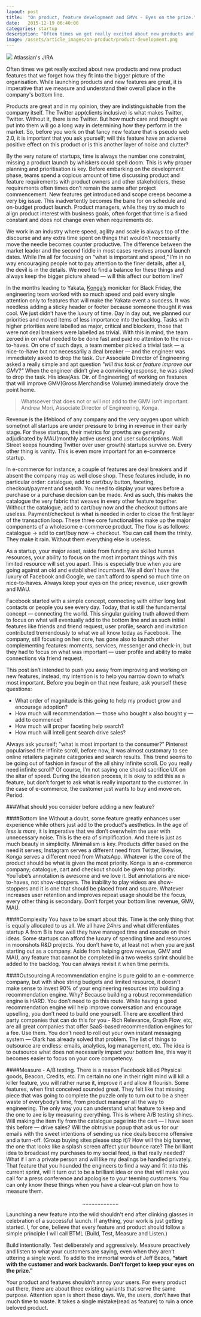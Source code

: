 ```yaml
---
layout: post
title:  "On product, feature development and GMVs - Eyes on the prize."
date:   2015-12-19 06:40:00
categories: startup
description: "Often times we get really excited about new products and new product features that we forget how the fit into the bigger picture of the organisation. While launching products and new features are great, it is imperative that we measure and understand their overall place in the company's bottom line."
image: /assets/article_images/on-product/product-development.png
---
```


<img src="{{ site.url }}/assets/article_images/on-product/jira.png"/>
<span class="text-muted">Atlassian's JIRA</span>

Often times we get really excited about new products and new product features that we forget how they fit into the bigger picture of the organisation. While launching products and new features are great, it is imperative that we measure and understand their overall place in the company's bottom line.

Products are great and in my opinion, they are indistinguishable from the company itself. The Twitter app(clients inclusive) is what makes Twitter, Twitter. Without it, there is no Twitter. But how much care and thought we put into them will go a long way in determining how they perform in the market. So, before you work on that fancy new feature that is pseudo web 2.0, it is important that you ask yourself; will this feature have an adverse positive effect on this product or is this another layer of noise and clutter?

By the very nature of startups, time is always the number one constraint, missing a product launch by whiskers could spell doom. This is why proper planning and prioritisation is key. Before embarking on the development phase, teams spend a copious amount of time discussing product and feature requirements with product owners and other stakeholders, these requirements often times don’t remain the same after project commencement. New features get introduced and scope creeps become a very big issue. This inadvertently becomes the bane for on schedule and on-budget product launch. Product managers, while they try so much to align product interest with business goals, often forget that time is a fixed constant and does not change even when requirements do.

We work in an industry where speed, agility and scale is always top of the discourse and any extra time spent on things that wouldn’t necessarily move the needle becomes counter productive. The difference between the market leader and the second fiddle in most cases revolves around launch dates. While I’m all for focusing on “what is important and speed,” I’m in no way encouraging people not to pay attention to the finer details, after all, the devil is in the details. We need to find a balance for these things and always keep the bigger picture ahead &mdash; will this affect our bottom line?

In the months leading to Yakata, [Konga’s](http://www.konga.com) monicker for Black Friday, the engineering team worked with so much speed and paid every single attention only to features that will make the Yakata event a success. It was needless adding a sticky header or footer because someone thought it was cool. We just didn’t have the luxury of time. Day in day out, we planned our priorities and moved items of less importance into the backlog. Tasks with higher priorities were labelled as major, critical and blockers, those that were not deal breakers were labelled as trivial. With this in mind, the team zeroed in on what needed to be done fast and paid no attention to the nice-to-haves. On one of such days, a team member picked a trivial task &mdash; a nice-to-have but not necessarily a deal breaker &mdash; and the engineer was immediately asked to drop the task. Our Associate Director of Engineering asked a really simple and apt question <em>"will this task or feature improve our GMV?"</em> When the engineer didn’t give a convincing response, he was asked to drop the task. His idea(Ass. Dir. of Engineering) of working on features that will improve GMV(Gross Merchandise Volume) immediately drove the point home.


> Whatsoever that does not or will not add to the GMV isn’t important.
> Andrew Mori, Associate Director of Engineering, Konga.

Revenue is the lifeblood of any company and the very oxygen upon which some(not all startups are under pressure to bring in revenue in their early stage. For these startups, their metrics for growths are generally adjudicated by MAU(monthly active users) and user subscriptions. Wall Street keeps hounding Twitter over user growth) startups survive on. Every other thing is vanity. This is even more important for an e-commerce startup.

In e-commerce for instance, a couple of features are deal breakers and if absent the company may as well close shop. These features include, in no particular order: catalogue, add to cart/buy button, faceting, checkout/payment and search. You need to display your wares before a purchase or a purchase decision can be made. And as such, this makes the catalogue the very fabric that weaves in every other feature together. Without the catalogue, add to cart/buy now and the checkout buttons are useless. Payment/checkout is what is needed in order to close the first layer of the transaction loop. These three core functionalities make up the major components of a wholesome e-commerce product. The flow is as follows: catalogue -> add to cart/buy now -> checkout. You can call them the trinity. They make it rain. Without them everything else is useless.

As a startup, your major asset, aside from funding are skilled human resources, your ability to focus on the most important things with this limited resource will set you apart. This is especially true when you are going against an old and established incumbent. We all don't have the luxury of Facebook and Google, we can't afford to spend so much time on nice-to-haves. Always keep your eyes on the price; revenue, user growth and MAU.

Facebook started with a simple concept, connecting with either long lost contacts or people you see every day. Today, that is still the fundamental concept &mdash; connecting the world. This singular guiding truth allowed them to focus on what will eventually add to the bottom line and as such initial features like friends and friend request, user profile, search and invitation contributed tremendously to what we all know today as Facebook. The company, still focusing on her core, has gone also to launch other complementing features: moments, services, messenger and check-in, but they had to focus on what was important &mdash; user profile and ability to make connections via friend request.

This post isn’t intended to push you away from improving and working on new features, instead, my intention is to help you narrow down to what’s most important. Before you begin on that new feature, ask yourself these questions:

- What order of magnitude is this going to help my product grow and encourage adoption?
- How much will recommendation &mdash; those who bought x also bought y &mdash; add to commence?
- How much will proper faceting help search?
- How much will intelligent search drive sales?

Always ask yourself; "what is most important to the consumer?” Pinterest popularised the infinite scroll, before now, it was almost customary to see online retailers paginate categories and search results. This trend seems to be going out of fashion in favour of the all shiny infinite scroll. Do you really need infinite scroll? Of course, I’m not saying one should sacrifice UX on the altar of speed. During the ideation process, it is okay to add this as a feature, but don’t forget to ask what is really important to the customer. In the case of e-commerce, the customer just wants to buy and move on. Period.

###What should you consider before adding a new feature?



####Bottom line
Without a doubt, some feature greatly enhances user experience while others just add to the product's aesthetics. In the age of <em>less is more</em>, it is imperative that we don’t overwhelm the user with unnecessary noise. This is the era of simplification. And there is just as much beauty in simplicity. Minimalism is key. Products differ based on the need it serves; Instagram serves a different need from Twitter, likewise, Konga serves a different need from WhatsApp. Whatever is the core of the product should be what is given the most priority. Konga is an e-commerce company; catalogue, cart and checkout should be given top priority. YouTube’s annotation is awesome and we love it. But annotations are nice-to-haves, not show-stoppers. The inability to play videos are show-stoppers and it is one that should be placed front and square. Whatever increases user retention and improves repeat usage should be the focus, every other thing is secondary. Don’t forget your bottom line: revenue, GMV, MAU.

####Complexity
You have to be smart about this. Time is the only thing that is equally allocated to us all. We all have 24hrs and what differentiates startup A from B is how well they have managed time and execute on their ideas. Some startups can afford the luxury of spending time and resources in moonshots R&D projects. You don’t have to, at least not when you are just starting out as a company. Aside from helping grow revenue, GMV and MAU, any feature that cannot be completed in a two weeks sprint should be added to the backlog. You can always revisit it when time permits.

####Outsourcing
A recommendation engine is pure gold to an e-commerce company, but with shoe string budgets and limited resource, it doesn't make sense to invest 90% of your engineering resources into building a recommendation engine. Why? Because building a robust recommendation engine is HARD. You don’t need to go this route. While having a good recommendation engine will help improve conversation and encourage upselling, you don’t need to build one yourself.  There are excellent third party companies that can do this for you - Rich Relevance, Graph Flow, etc, are all great companies that offer SaaS-based recommendation engines for a fee. Use them. You don’t need to roll out your own instant messaging system &mdash; Olark has already solved that problem. The list of things to outsource are endless: emails, analytics, log management, etc. The idea is to outsource what does not necessarily impact your bottom line, this way it becomes easier to focus on your core competency.

####Measure - A/B testing.
There is a reason Facebook killed Physical goods, Beacon, Credits, etc. I’m certain no one in their right mind will kill a killer feature, you will rather nurse it, improve it and allow it flourish. Some features, when first conceived sounded great. They felt like that missing piece that was going to complete the puzzle only to turn out to be a sheer waste of everybody’s time, from product manager all the way to engineering. The only way you can understand what feature to keep and the one to axe is by measuring everything. This is where A/B testing shines. Will making the item fly from the catalogue page into the cart &mdash; I have seen this before &mdash; drive sales? Will the obtrusive popup that ask us for our emails with the sweet intentions of sending us nice deals become offensive and a turn-off. (Group buying sites please stop it)? How will the big banner, the one that looks like a splash screen affect your bounce rate? The brilliant idea to broadcast my purchases to my social feed, is that really needed? What if I am a private person and will like my dealings be handled privately. That feature that you hounded the engineers to find a way and fit into this current sprint, will it turn out to be a brilliant idea or one that will make you call for a press conference and apologise to your teeming customers. You can only know these things when you have a clear-cut plan on how to measure them.

<center>........................</center>

Launching a new feature into the wild shouldn't end after clinking glasses in celebration of a successful launch. If anything, your work is just getting started. I, for one, believe that every feature and product should follow a simple principle I will call BTML (Build, Test, Measure and Listen.)

Build intentionally. Test deliberately and aggressively. Measure proactively and listen to what your customers are saying, even when they aren’t uttering a single word. To add to the immortal words of Jeff Bezos, <strong>“start with the customer and work backwards. Don’t forget to keep your eyes on the prize."</strong>

Your product and features shouldn’t annoy your users. For every product out there, there are about three existing variants that serve the same purpose. Attention span is short these days. We, the users, don’t have that much time to waste. It takes a single mistake(read as feature) to ruin a once beloved product.